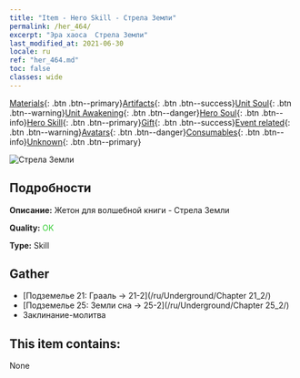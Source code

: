 ```yaml
---
title: "Item - Hero Skill - Стрела Земли"
permalink: /her_464/
excerpt: "Эра хаоса  Стрела Земли"
last_modified_at: 2021-06-30
locale: ru
ref: "her_464.md"
toc: false
classes: wide
---
```

 [Materials](/ItemsRU/){: .btn .btn--primary}[Artifacts](/ItemsRU/Artifacts/){: .btn .btn--success}[Unit Soul](/ItemsRU/UnitSoul/){: .btn .btn--warning}[Unit Awakening](/ItemsRU/UnitAwakening/){: .btn .btn--danger}[Hero Soul](/ItemsRU/HeroSoul/){: .btn .btn--info}[Hero Skill](/ItemsRU/HeroSkill/){: .btn .btn--primary}[Gift](/ItemsRU/Gift/){: .btn .btn--success}[Event related](/ItemsRU/Events/){: .btn .btn--warning}[Avatars](/ItemsRU/Avatars/){: .btn .btn--danger}[Consumables](/ItemsRU/Consumables/){: .btn .btn--info}[Unknown](/ItemsRU/Unknown/){: .btn .btn--primary}

 ![Стрела Земли](/images/t/ps_dadishenjian.png)

## Подробности
 **Описание:** Жетон для волшебной книги - Стрела Земли

 **Quality:** <span style="color: #32CD32">OK</span>

 **Type:** Skill

## Gather

*    [Подземелье 21: Грааль -> 21-2](/ru/Underground/Chapter 21_2/) 
*    [Подземелье 25: Земли сна -> 25-2](/ru/Underground/Chapter 25_2/) 
*    Заклинание-молитва 

## This item contains:

  None

